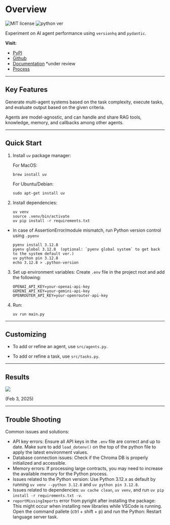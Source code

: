 # Overview

![MIT license](https://img.shields.io/badge/License-MIT-green)
![python ver](https://img.shields.io/badge/Python-3.11/3.12-orange)


Experiment on AI agent performance using `versionhq` and `pydantic`.


**Visit:**

- [PyPI](https://pypi.org/project/versionhq/)
- [Github](https://github.com/versionHQ/multi-agent-system)
- [Documentation](https://chief-oxygen-8a2.notion.site/Documentation-17e923685cf98001a5fad5c4b2acd79b?pvs=4) *under review
- [Process](https://medium.com/@kuriko-iwai/48d42fc57b71)

<hr />

## Key Features

Generate multi-agent systems based on the task complexity, execute tasks, and evaluate output based on the given criteria. 

Agents are model-agnostic, and can handle and share RAG tools, knowledge, memory, and callbacks among other agents.


<hr />

## Quick Start

1. Install `uv` package manager:

   For MacOS:

   ```
   brew install uv
   ```

   For Ubuntu/Debian:

   ```
   sudo apt-get install uv
   ```

2. Install dependencies:
   ```
   uv venv
   source .venv/bin/activate
   uv pip install -r requirements.txt
   ```

* In case of AssertionError/module mismatch, run Python version control using `.pyenv`
   ```
   pyenv install 3.12.8
   pyenv global 3.12.8  (optional: `pyenv global system` to get back to the system default ver.)
   uv python pin 3.12.8
   echo 3.12.8 > .python-version
   ```

3. Set up environment variables:
   Create `.env` file in the project root and add the following:
   ```
   OPENAI_API_KEY=your-openai-api-key
   GEMINI_API_KEY=your-gemini-api-key
   OPENROUTER_API_KEY=your-openrouter-api-key
   ```

4. Run:
   ```
   uv run main.py
   ```

<hr />

## Customizing

- To add or refine an agent, use `src/agents.py`.

- To add or refine a task, use `src/tasks.py`.


<hr />

## Results

<img src="https://res.cloudinary.com/dfeirxlea/image/upload/v1738634968/pj_m_test/ulzp0wi0rptq61vkirkq.png">

(Feb 3, 2025)

<hr />

## Trouble Shooting

Common issues and solutions:
- API key errors: Ensure all API keys in the `.env` file are correct and up to date. Make sure to add `load_dotenv()` on the top of the python file to apply the latest environment values.
- Database connection issues: Check if the Chroma DB is properly initialized and accessible.
- Memory errors: If processing large contracts, you may need to increase the available memory for the Python process.
- Issues related to the Python version: Use Python 3.12.x as default by running `uv venv --python 3.12.8` and `uv python pin 3.12.8`.
- Issues related to dependencies: `uv cache clean`, `uv venv`, and run `uv pip install -r requirements.txt -v`.
- `reportMissingImports` error from pyright after installing the package: This might occur when installing new libraries while VSCode is running. Open the command pallete (ctrl + shift + p) and run the Python: Restart language server task.
